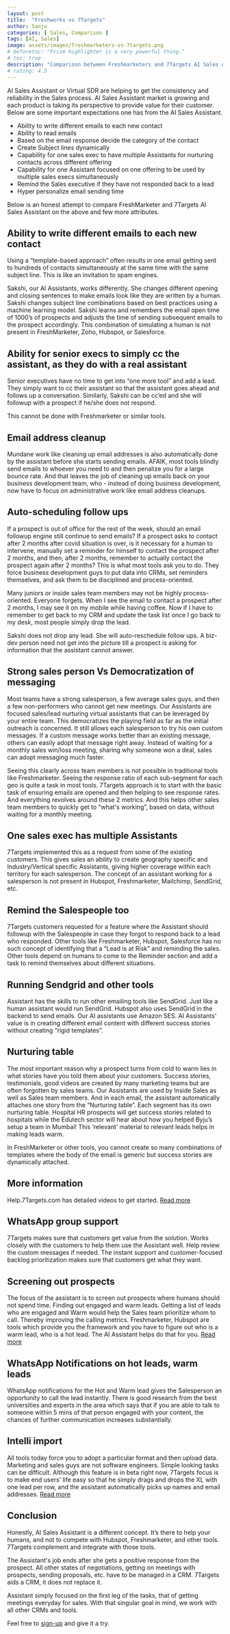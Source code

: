 ```yaml
---
layout: post
title:  "Freshworks vs 7Targets"
author: Sanju
categories: [ Sales, Comparison ]
tags: [AI, Sales]
image: assets/images/freshmarketers-vs-7targets.png
# beforetoc: "Prism highlighter is a very powerful thing."
# toc: true
description: "Comparison between Freshmarketers and 7Targets AI Sales Assistant as Freshmarketers alternative. One honest comparison attempt. "
# rating: 4.5
---
```

AI Sales Assistant or Virtual SDR are helping to get the consistency and reliability in the Sales process. AI Sales Assistant market is growing and each product is taking its perspective to provide value for their customer. Below are some important expectations one has from the AI Sales Assistant.

- Ability to write different emails to each new contact
- Ability to read emails
- Based on the email response decide the category of the contact
- Create Subject lines dynamically
- Capability for one sales exec to have multiple Assistants for nurturing contacts across different offering
- Capability for one Assistant focused on one offering to be used by multiple sales execs simultaneously
- Remind the Sales executive if they have not responded back to a lead
- Hyper personalize email sending time

Below is an honest attempt to compare FreshMarketer and 7Targets AI Sales Assistant on the above and few more attributes.

## Ability to write different emails to each new contact
Using a “template-based approach” often results in one email getting sent to hundreds of contacts simultaneously at the same time with the same subject line. This is like an invitation to spam engines.

Sakshi, our AI Assistants, works differently. She changes different opening and closing sentences to make emails look like they are written by a human. Sakshi changes subject line combinations based on best practices using a machine learning model. Sakshi learns and remembers the email open time of 1000’s of prospects and adjusts the time of sending subsequent emails to the prospect accordingly. This combination of simulating a human is not present in FreshMarketer, Zoho, Hubspot, or Salesforce. 

## Ability for senior execs to simply cc the assistant, as they do with a real assistant
Senior executives have no time to get into “one more tool” and add a lead. They simply want to cc their assistant so that the assistant goes ahead and follows up a conversation. Similarly, Sakshi can be cc’ed and she will followup with a prospect if he/she does not respond. 

This cannot be done with Freshmarketer or similar tools. 

## Email address cleanup
Mundane work like cleaning up email addresses is also automatically done by the assistant before she starts sending emails. AFAIK, most tools blindly send emails to whoever you need to and then penalize you for a large bounce rate. And that leaves the job of cleaning up emails back on your business development team, who - instead of doing business development, now have to focus on administrative work like email address cleanups. 

## Auto-scheduling follow ups
If a prospect is out of office for the rest of the week, should an email followup engine still continue to send emails? If a prospect asks to contact after 2 months after covid situation is over, is it necessary for a human to intervene, manually set a reminder for himself to contact the prospect after 2 months, and then, after 2 months, remember to actually contact the prospect again after 2 months? This is what most tools ask you to do. They force business development guys to put data into CRMs, set reminders themselves, and ask them to be disciplined and process-oriented. 

Many juniors or inside sales team members may not be highly process-oriented. Everyone forgets. When I see the email to contact a prospect after 2 months, I may see it on my mobile while having coffee. Now if I have to remember to get back to my CRM and update the task list once I go back to my desk, most people simply drop the lead. 

Sakshi does not drop any lead. She will auto-reschedule follow ups. A biz-dev person need not get into the picture till a prospect is asking for information that the assistant cannot answer. 

## Strong sales person Vs Democratization of messaging
Most teams have a strong salesperson, a few average sales guys, and then a few non-performers who cannot get new meetings. Our Assistants are focused sales/lead nurturing virtual assistants that can be leveraged by your entire team. This democratizes the playing field as far as the initial outreach is concerned. It still allows each salesperson to try his own custom messages. If a custom message works better than an existing message, others can easily adopt that message right away. Instead of waiting for a monthly sales win/loss meeting, sharing why someone won a deal, sales can adopt messaging much faster. 

Seeing this clearly across team members is not possible in traditional tools like Freshmarketer. Seeing the response ratio of each sub-segment for each geo is quite a task in most tools. 7Targets approach is to start with the basic task of ensuring emails are opened and then helping to see response rates. And everything revolves around these 2 metrics. And this helps other sales team members to quickly get to “what's working”, based on data, without waiting for a monthly meeting. 
 
## One sales exec has multiple Assistants
7Targets implemented this as a request from some of the existing customers. This gives sales an ability to create geography specific and Industry/Vertical specific Assistants, giving higher coverage within each territory for each salesperson. The concept of an assistant working for a salesperson is not present in Hubspot, Freshmarketer, Mailchimp, SendGrid, etc. 

## Remind the Salespeople too
7Targets customers requested for a feature where the Assistant should followup with the Salespeople in case they forgot to respond back to a lead who responded. Other tools like Freshmarketer, Hubspot, Salesforce has no such concept of identifying that a “Lead is at Risk” and reminding the sales. Other tools depend on humans to come to the Reminder section and add a task to remind themselves about different situations.

## Running Sendgrid and other tools
Assistant has the skills to run other emailing tools like SendGrid. Just like a human assistant would run SendGrid. Hubspot also uses SendGrid in the backend to send emails. Our AI assistants use Amazon SES. AI Assistants’ value is in creating different email content with different success stories without creating “rigid templates”. 

## Nurturing table
The most important reason why a prospect turns from cold to warm lies in what stories have you told them about your customers. Success stories, testimonials, good videos are created by many marketing teams but are often forgotten by sales teams. Our Assistants are used by Inside Sales as well as Sales team members. And in each email, the assistant automatically attaches one story from the “Nurturing table”. Each segment has its own nurturing table. Hospital HR prospects will get success stories related to hospitals while the Edutech sector will hear about how you helped Byju’s setup a team in Mumbai! This ‘relevant’ material to relevant leads helps in making leads warm. 

In FreshMarketer or other tools, you cannot create so many combinations of templates where the body of the email is generic but success stories are dynamically attached. 
 
## More information
Help.7Targets.com has detailed videos to get started. [Read more](https://help.7targets.com/getting-responses/assistant-nurturing/)
 
## WhatsApp group support
7Targets makes sure that customers get value from the solution. Works closely with the customers to help them use the Assistant well. Help review the custom messages if needed. The instant support and customer-focused backlog prioritization makes sure that customers get what they want.

## Screening out prospects
The focus of the assistant is to screen out prospects where humans should not spend time. Finding out engaged and warm leads. Getting a list of leads who are engaged and Warm would help the Sales team prioritize whom to call. Thereby improving the calling metrics. Freshmarketer, Hubspot are tools which provide you the framework and you have to figure out who is a warm lead, who is a hot lead. The AI Assistant helps do that for you. [Read more](https://help.7targets.com/assigning-leads/lead-responses/#lead-state)
 
## WhatsApp Notifications on hot leads, warm leads
WhatsApp notifications for the Hot and Warm lead gives the Salesperson an opportunity to call the lead instantly. There is good research from the best universities and experts in the area which says that if you are able to talk to someone within 5 mins of that person engaged with your content, the chances of further communication increases substantially. 

## Intelli import 
All tools today force you to adopt a particular format and then upload data. Marketing and sales guys are not software engineers. Simple looking tasks can be difficult. Although this feature is in beta right now, 7Targets focus is to make end users’ life easy so that he simply drags and drops the XL with one lead per row, and the assistant automatically picks up names and email addresses. [Read more](https://help.7targets.com/assigning-leads/add-multiple-leads/#add-multiple-leads)


## Conclusion
Honestly, AI Sales Assistant is a different concept. It’s there to help your humans, and not to compete with Hubspot, Freshmarketer, and other tools. 7Targets complement and integrate with those tools. 

The Assistant's job ends after she gets a positive response from the prospect. All other states of negotiations, getting on meetings with prospects, sending proposals, etc. have to be managed in a CRM. 7Targets aids a CRM, it does not replace it. 

Assistant simply focused on the first leg of the tasks, that of getting meetings everyday for sales. With that singular goal in mind, we work with all other CRMs and tools. 

Feel free to [sign-up](https://7targets.ai/sign-up.html?utm_medium=fresh-vs-7ts&utm_source=7tsblogs) and give it a try.
